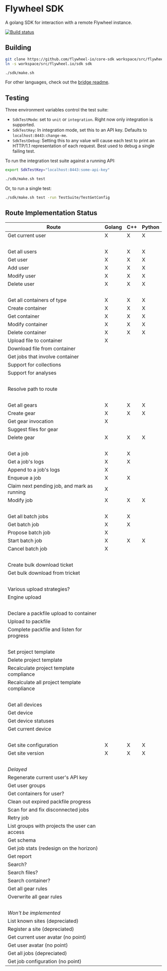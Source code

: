 # Flywheel SDK

A golang SDK for interaction with a remote Flywheel instance.

[![Build status](https://circleci.com/gh/flywheel-io/core-sdk/tree/master.svg?style=shield)](https://circleci.com/gh/flywheel-io/core-sdk)

## Building

```bash
git clone https://github.com/flywheel-io/core-sdk workspace/src/flywheel.io/sdk
ln -s workspace/src/flywheel.io/sdk sdk

./sdk/make.sh
```

For other languages, check out the [bridge readme](bridge).

## Testing

Three environment variables control the test suite:

* `SdkTestMode`: set to `unit` or `integration`. Right now only integration is supported.
* `SdkTestKey`: In integration mode, set this to an API key. Defaults to `localhost:8443:change-me`.
* `SdkTestDebug`: Setting this to any value will cause each test to print an HTTP/1.1 representation of each request. Best used to debug a single failing test.

To run the integration test suite against a running API:

```bash
export SdkTestKey="localhost:8443:some-api-key"

./sdk/make.sh test
```

Or, to run a single test:

```bash
./sdk/make.sh test -run TestSuite/TestGetConfig
```

## Route Implementation Status

Route                                            | Golang  |  C++   | Python
-------------------------------------------------|---------|--------|--------
Get current user                                 | X       | X      | X
&nbsp;                                           |         |        |
Get all users                                    | X       | X      | X
Get user                                         | X       | X      | X
Add user                                         | X       | X      | X
Modify user                                      | X       | X      | X
Delete user                                      | X       | X      | X
&nbsp;                                           |         |        |
Get all containers of type                       | X       | X      | X
Create container                                 | X       | X      | X
Get container                                    | X       | X      | X
Modify container                                 | X       | X      | X
Delete container                                 | X       | X      | X
Upload file to container                         | X       |        |
Download file from container                     |         |        |
Get jobs that involve container                  |         |        |
Support for collections                          |         |        |
Support for analyses                             |         |        |
&nbsp;                                           |         |        |
Resolve path to route                            |         |        |
&nbsp;                                           |         |        |
Get all gears                                    | X       | X      | X
Create gear                                      | X       | X      | X
Get gear invocation                              | X       |        |
Suggest files for gear                           |         |        |
Delete gear                                      | X       | X      | X
&nbsp;                                           |         |        |
Get a job                                        | X       | X      |
Get a job's logs                                 | X       | X      |
Append to a job's logs                           | X       |        |
Enqueue a job                                    | X       | X      |
Claim next pending job, and mark as running      | X       |        |
Modify job                                       | X       | X      | X
&nbsp;                                           |         |        |
Get all batch jobs                               | X       | X      |
Get batch job                                    | X       | X      |
Propose batch job                                | X       |        |
Start batch job                                  | X       | X      | X
Cancel batch job                                 | X       |        |
&nbsp;                                           |         |        |
Create bulk download ticket                      |         |        |
Get bulk download from tricket                   |         |        |
&nbsp;                                           |         |        |
Various upload strategies?                       |         |        |
Engine upload                                    |         |        |
&nbsp;                                           |         |        |
Declare a packfile upload to container           |         |        |
Upload to packfile                               |         |        |
Complete packfile and listen for progress        |         |        |
&nbsp;                                           |         |        |
Set project template                             |         |        |
Delete project template                          |         |        |
Recalculate project template compliance          |         |        |
Recalculate all project template compliance      |         |        |
&nbsp;                                           |         |        |
Get all devices                                  |         |        |
Get device                                       |         |        |
Get device statuses                              |         |        |
Get current device                               |         |        |
&nbsp;                                           |         |        |
Get site configuration                           | X       | X      | X
Get site version                                 | X       | X      | X
&nbsp;                                           |         |        |
_Delayed_                                        |         |        |
Regenerate current user's API key                |         |        |
Get user groups                                  |         |        |
Get containers for user?                         |         |        |
Clean out expired packfile progress              |         |        |
Scan for and fix disconnected jobs               |         |        |
Retry job                                        |         |        |
List groups with projects the user can access    |         |        |
Get schema                                       |         |        |
Get job stats (redesign on the horizon)          |         |        |
Get report                                       |         |        |
Search?                                          |         |        |
Search files?                                    |         |        |
Search container?                                |         |        |
Get all gear rules                               |         |        |
Overwrite all gear rules                         |         |        |
&nbsp;                                           |         |        |
_Won't be implemented_                           |         |        |
List known sites (depreciated)                   |         |        |
Register a site (depreciated)                    |         |        |
Get current user avatar (no point)               |         |        |
Get user avatar (no point)                       |         |        |
Get all jobs (depreciated)                       |         |        |
Get job configuration (no point)                 |         |        |

<!--

Left over for another day:


prefix('/<cont_name:{cname}>', [

	prefix('/<cid:{cid}>', [

		route('/<list_name:tags>',                 TagsListHandler,                     m=['POST']),
		route('/<list_name:tags>/<value:{tag}>',   TagsListHandler,                     m=['GET', 'PUT', 'DELETE']),

		route('/<list_name:files>',                FileListHandler,                     m=['POST']),
		route('/<list_name:files>/<name:{fname}>', FileListHandler,                     m=['GET', 'DELETE']),


		route('/<list_name:analyses>', AnalysesHandler, m=['POST']),
		# Could be in a prefix. Had weird syntax highlighting issues so leaving for another day
		route('/<list_name:analyses>/<_id:{cid}>',                       AnalysesHandler,                  m=['GET', 'DELETE']),
		route('/<list_name:analyses>/<_id:{cid}>/files',                 AnalysesHandler, h='download',    m=['GET']),
		route('/<list_name:analyses>/<_id:{cid}>/files/<name:{fname}>',  AnalysesHandler, h='download',    m=['GET']),
		route('/<list_name:analyses>/<_id:{cid}>/notes',                 AnalysesHandler, h='add_note',    m=['POST']),
		route('/<list_name:analyses>/<_id:{cid}>/notes/<note_id:{cid}>', AnalysesHandler, h='delete_note', m=['DELETE']),
		route('/<list_name:notes>',                                      NotesListHandler,                 m=['POST']),
		route('/<list_name:notes>/<_id:{nid}>',                          NotesListHandler, name='notes',   m=['GET', 'PUT', 'DELETE']),
	])
]),


prefix('/<cont_name:groups>', [
	route('/<cid:{gid}>/<list_name:roles>',                          ListHandler,     m=['POST']),
	route('/<cid:{gid}>/<list_name:roles>/<site:{sid}>/<_id:{uid}>', ListHandler,     m=['GET', 'PUT', 'DELETE']),

	route('/<cid:{gid}>/<list_name:tags>',                           TagsListHandler, m=['POST']),
	route('/<cid:{gid}>/<list_name:tags>/<value:{tag}>',             TagsListHandler, m=['GET', 'PUT', 'DELETE']),
]),




# Collections

route( '/collections',                 CollectionsHandler, h='get_all',                    m=['GET']),
route( '/collections',                 CollectionsHandler,                                 m=['POST']),
prefix('/collections', [
	route('/curators',                 CollectionsHandler, h='curators',                   m=['GET']),
	route('/<cid:{cid}>',              CollectionsHandler,                                 m=['GET', 'PUT', 'DELETE']),
	route('/<cid:{cid}>/sessions',     CollectionsHandler, h='get_sessions',               m=['GET']),
	route('/<cid:{cid}>/acquisitions', CollectionsHandler, h='get_acquisitions',           m=['GET']),
]),


# Collections / Projects

prefix('/<cont_name:collections|projects>', [
	prefix('/<cid:{cid}>', [
		route('/<list_name:permissions>',                          PermissionsListHandler, m=['POST']),
		route('/<list_name:permissions>/<site:{sid}>/<_id:{uid}>', PermissionsListHandler, m=['GET', 'PUT', 'DELETE']),
	]),
]),

# Misc (to be cleaned up later)

route('/<par_cont_name:groups>/<par_id:{gid}>/<cont_name:projects>', ContainerHandler, h='get_all', m=['GET']),
route('/<par_cont_name:{cname}>/<par_id:{cid}>/<cont_name:{cname}>', ContainerHandler, h='get_all', m=['GET']),

-->
